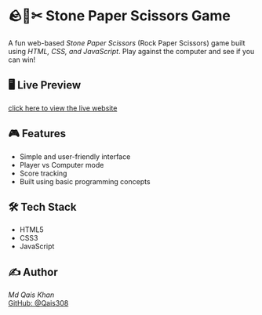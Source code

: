 # 🪨📄✂ Stone Paper Scissors Game

A fun web-based *Stone Paper Scissors* (Rock Paper Scissors) game built using *HTML, CSS, and JavaScript*. Play against the computer and see if you can win!

## 🖥 Live Preview

[click here to view the live website](https://mqk-stone-paper-scissor.netlify.app)

## 🎮 Features

- Simple and user-friendly interface
- Player vs Computer mode
- Score tracking 
- Built using basic programming concepts

## 🛠 Tech Stack

- HTML5
- CSS3
- JavaScript

## ✍ Author

*Md Qais Khan*  
[GitHub: @Qais308](https://github.com/Qais308)

